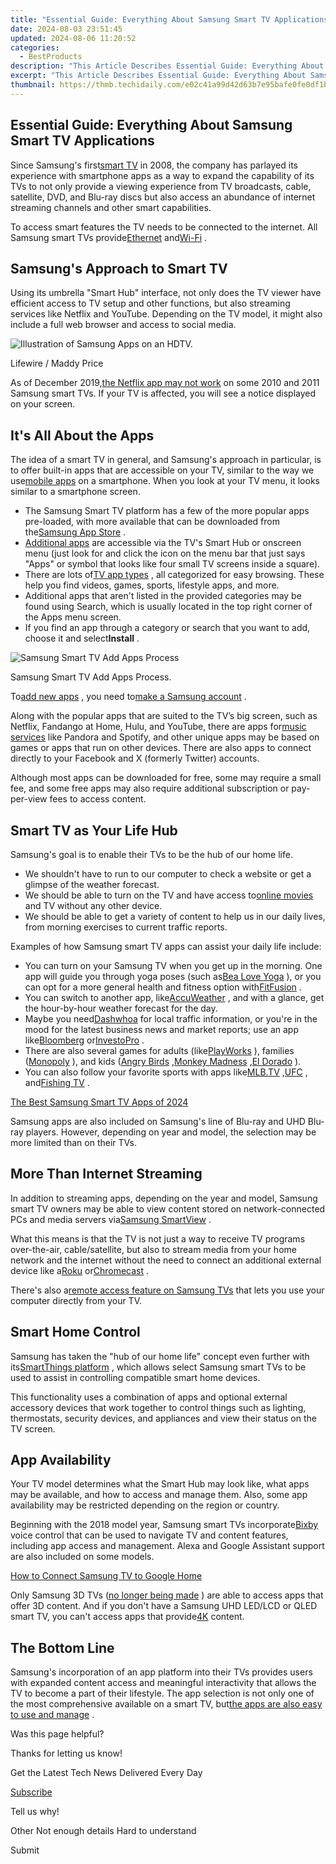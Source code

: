 ```yaml
---
title: "Essential Guide: Everything About Samsung Smart TV Applications"
date: 2024-08-03 23:51:45
updated: 2024-08-06 11:20:52
categories:
  - BestProducts
description: "This Article Describes Essential Guide: Everything About Samsung Smart TV Applications"
excerpt: "This Article Describes Essential Guide: Everything About Samsung Smart TV Applications"
thumbnail: https://thmb.techidaily.com/e02c41a99d42d63b7e95bafe0fe0df1b7497d09e9c40411355dba4e89fa8d316.jpg
---
```


## Essential Guide: Everything About Samsung Smart TV Applications
 Since Samsung's first[smart TV](https://www.lifewire.com/what-is-a-smart-tv-4140172) in 2008, the company has parlayed its experience with smartphone apps as a way to expand the capability of its TVs to not only provide a viewing experience from TV broadcasts, cable, satellite, DVD, and Blu-ray discs but also access an abundance of internet streaming channels and other smart capabilities.

 To access smart features the TV needs to be connected to the internet. All Samsung smart TVs provide[Ethernet](https://www.lifewire.com/what-is-an-ethernet-port-817546) and[Wi-Fi](https://www.lifewire.com/what-is-wi-fi-2377430) .

## Samsung's Approach to Smart TV

 Using its umbrella "Smart Hub" interface, not only does the TV viewer have efficient access to TV setup and other functions, but also streaming services like Netflix and YouTube. Depending on the TV model, it might also include a full web browser and access to social media.

![Illustration of Samsung Apps on an HDTV.](https://www.lifewire.com/thmb/GoKWczBXBzi0TTEp01zsqYN4RWo=/1500x0/filters:no_upscale():max_bytes(150000):strip_icc():format(webp)/what-are-samsung-apps-1847425-30802e31493c438e8455a8ca17457a38.png)

Lifewire / Maddy Price

 As of December 2019,[the Netflix app may not work](https://shop-links.co/link/?exclusive=1&publisher_slug=itechdaily19598&url=https%3A%2F%2Fwww.samsung.com%2Fus%2Fsupport%2Ftroubleshooting%2FTSG01203568%2F) on some 2010 and 2011 Samsung smart TVs. If your TV is affected, you will see a notice displayed on your screen.

## It's All About the Apps

 The idea of a smart TV in general, and Samsung's approach in particular, is to offer built-in apps that are accessible on your TV, similar to the way we use[mobile apps](https://www.lifewire.com/what-are-apps-1616114) on a smartphone. When you look at your TV menu, it looks similar to a smartphone screen.

* The Samsung Smart TV platform has a few of the more popular apps pre-loaded, with more available that can be downloaded from the[Samsung App Store](https://shop-links.co/link/?exclusive=1&publisher_slug=itechdaily19598&url=https%3A%2F%2Fwww.samsung.com%2Fus%2Fappstore%2Fbrowse%3FCID%3DAFL-hq-mul-0813-11000170) .
* [Additional apps](https://www.lifewire.com/complete-guide-to-samsung-apps-1847454) are accessible via the TV's Smart Hub or onscreen menu (just look for and click the icon on the menu bar that just says "Apps" or symbol that looks like four small TV screens inside a square).
* There are lots of[TV app types](https://www.lifewire.com/types-of-samsung-tv-apps-1847418) , all categorized for easy browsing. These help you find videos, games, sports, lifestyle apps, and more.
* Additional apps that aren't listed in the provided categories may be found using Search, which is usually located in the top right corner of the Apps menu screen.
* If you find an app through a category or search that you want to add, choose it and select**Install** .

![Samsung Smart TV Add Apps Process](https://www.lifewire.com/thmb/W9N4q6WDI5NCqK2ochKm9BW0aQw=/1500x0/filters:no_upscale():max_bytes(150000):strip_icc():format(webp)/samsung-smart-hub-and-apps-menus-arrows-xabc-5b4a255946e0fb003762ca90.jpg)

 Samsung Smart TV Add Apps Process.

 To[add new apps](https://www.lifewire.com/how-to-use-samsung-apps-1847395) , you need to[make a Samsung account](https://www.lifewire.com/creating-a-samsung-account-579622) .

 Along with the popular apps that are suited to the TV’s big screen, such as Netflix, Fandango at Home, Hulu, and YouTube, there are apps for[music services](https://www.lifewire.com/top-places-to-listen-to-free-music-online-1356649) like Pandora and Spotify, and other unique apps may be based on games or apps that run on other devices. There are also apps to connect directly to your Facebook and X (formerly Twitter) accounts.

 Although most apps can be downloaded for free, some may require a small fee, and some free apps may also require additional subscription or pay-per-view fees to access content.

## Smart TV as Your Life Hub

 Samsung's goal is to enable their TVs to be the hub of our home life.

* We shouldn't have to run to our computer to check a website or get a glimpse of the weather forecast.
* We should be able to turn on the TV and have access to[online movies](https://www.lifewire.com/watch-free-movies-online-1356647) and TV without any other device.
* We should be able to get a variety of content to help us in our daily lives, from morning exercises to current traffic reports.

 Examples of how Samsung smart TV apps can assist your daily life include:

* You can turn on your Samsung TV when you get up in the morning. One app will guide you through yoga poses (such as[Bea Love Yoga](https://shop-links.co/link/?exclusive=1&publisher_slug=itechdaily19598&url=https%3A%2F%2Fwww.samsung.com%2Fus%2Fappstore%2Fapp%2FG15224003851%3FCID%3DAFL-hq-mul-0813-11000170) ), or you can opt for a more general health and fitness option with[FitFusion](https://shop-links.co/link/?exclusive=1&publisher_slug=itechdaily19598&url=https%3A%2F%2Fwww.samsung.com%2Fus%2Fappstore%2Fapp%2FG18248011800) .
* You can switch to another app, like[AccuWeather](https://shop-links.co/link/?exclusive=1&publisher_slug=itechdaily19598&url=https%3A%2F%2Fwww.samsung.com%2Fus%2Fappstore%2Fapp%2F000000019671) , and with a glance, get the hour-by-hour weather forecast for the day.
* Maybe you need[Dashwhoa](https://shop-links.co/link/?exclusive=1&publisher_slug=itechdaily19598&url=https%3A%2F%2Fwww.samsung.com%2Fus%2Fappstore%2Fapp%2FG00000416470%3FCID%3DAFL-hq-mul-0813-11000170) for local traffic information, or you're in the mood for the latest business news and market reports; use an app like[Bloomberg](https://shop-links.co/link/?exclusive=1&publisher_slug=itechdaily19598&url=https%3A%2F%2Fwww.samsung.com%2Fus%2Fappstore%2Fapp%2FG14363001012%3FCID%3DAFL-hq-mul-0813-11000170) or[InvestoPro](https://shop-links.co/link/?exclusive=1&publisher_slug=itechdaily19598&url=https%3A%2F%2Fwww.samsung.com%2Fus%2Fappstore%2Fapp%2FG15240004108%3FCID%3DAFL-hq-mul-0813-11000170) .
* There are also several games for adults (like[PlayWorks](https://shop-links.co/link/?exclusive=1&publisher_slug=itechdaily19598&url=https%3A%2F%2Fwww.samsung.com%2Fus%2Fappstore%2Fapp%2FG18354012332) ), families ([Monopoly](https://shop-links.co/link/?exclusive=1&publisher_slug=itechdaily19598&url=https%3A%2F%2Fwww.samsung.com%2Fus%2Fappstore%2Fapp%2FG15065001510) ), and kids ([Angry Birds](https://shop-links.co/link/?exclusive=1&publisher_slug=itechdaily19598&url=https%3A%2F%2Fwww.samsung.com%2Fus%2Fappstore%2Fapp%2FG00008122677) ,[Monkey Madness](https://shop-links.co/link/?exclusive=1&publisher_slug=itechdaily19598&url=https%3A%2F%2Fwww.samsung.com%2Fus%2Fappstore%2Fapp%2FG00019838109) ,[El Dorado](https://shop-links.co/link/?exclusive=1&publisher_slug=itechdaily19598&url=https%3A%2F%2Fwww.samsung.com%2Fus%2Fappstore%2Fapp%2FG15313005147) ).
* You can also follow your favorite sports with apps like[MLB.TV](https://shop-links.co/link/?exclusive=1&publisher_slug=itechdaily19598&url=https%3A%2F%2Fwww.samsung.com%2Fus%2Fappstore%2Fapp%2FG00000210252) ,[UFC](https://shop-links.co/link/?exclusive=1&publisher_slug=itechdaily19598&url=https%3A%2F%2Fwww.samsung.com%2Fus%2Fappstore%2Fapp%2FG00001330026) , and[Fishing TV](https://shop-links.co/link/?exclusive=1&publisher_slug=itechdaily19598&url=https%3A%2F%2Fwww.samsung.com%2Fus%2Fappstore%2Fapp%2FG00003828881) .

[The Best Samsung Smart TV Apps of 2024](https://www.lifewire.com/best-samsung-smart-tv-apps-1847456)

 Samsung apps are also included on Samsung's line of Blu-ray and UHD Blu-ray players. However, depending on year and model, the selection may be more limited than on their TVs.

## More Than Internet Streaming

 In addition to streaming apps, depending on the year and model, Samsung smart TV owners may be able to view content stored on network-connected PCs and media servers via[Samsung SmartView](https://www.lifewire.com/how-samsung-allshare-simplifies-media-streaming-1847358) .

 What this means is that the TV is not just a way to receive TV programs over-the-air, cable/satellite, but also to stream media from your home network and the internet without the need to connect an additional external device like a[Roku](https://www.lifewire.com/what-is-a-roku-4142216) or[Chromecast](https://www.lifewire.com/guide-to-chromecast-2438213) .

 There's also a[remote access feature on Samsung TVs](https://www.lifewire.com/use-remote-access-samsung-smart-tv-4688935) that lets you use your computer directly from your TV.

## Smart Home Control

 Samsung has taken the "hub of our home life" concept even further with its[SmartThings platform](https://www.lifewire.com/what-is-the-samsung-smartthings-app-5104981) , which allows select Samsung smart TVs to be used to assist in controlling compatible smart home devices.

 This functionality uses a combination of apps and optional external accessory devices that work together to control things such as lighting, thermostats, security devices, and appliances and view their status on the TV screen.  

## App Availability

 Your TV model determines what the Smart Hub may look like, what apps may be available, and how to access and manage them. Also, some app availability may be restricted depending on the region or country.  

 Beginning with the 2018 model year, Samsung smart TVs incorporate[Bixby](https://www.lifewire.com/what-is-samsung-bixby-4154184) voice control that can be used to navigate TV and content features, including app access and management. Alexa and Google Assistant support are also included on some models.

[How to Connect Samsung TV to Google Home](https://www.lifewire.com/connect-samsung-tv-to-google-home-5191002)

 Only Samsung 3D TVs ([no longer being made](https://www.lifewire.com/why-3d-tv-died-4126776) ) are able to access apps that offer 3D content. And if you don't have a Samsung UHD LED/LCD or QLED smart TV, you can't access apps that provide[4K](https://www.lifewire.com/what-you-need-to-see-4k-1847330) content.

## The Bottom Line

 Samsung's incorporation of an app platform into their TVs provides users with expanded content access and meaningful interactivity that allows the TV to become a part of their lifestyle. The app selection is not only one of the most comprehensive available on a smart TV, but[the apps are also easy to use and manage](https://www.lifewire.com/how-to-use-samsung-apps-1847395) .

Was this page helpful?

Thanks for letting us know!

 Get the Latest Tech News Delivered Every Day

[Subscribe](https://www.lifewire.com/#)

Tell us why!

 Other  Not enough details  Hard to understand

 Submit

<ins class="adsbygoogle"
     style="display:block"
     data-ad-format="autorelaxed"
     data-ad-client="ca-pub-7571918770474297"
     data-ad-slot="1223367746"></ins>



<ins class="adsbygoogle"
     style="display:block"
     data-ad-client="ca-pub-7571918770474297"
     data-ad-slot="8358498916"
     data-ad-format="auto"
     data-full-width-responsive="true"></ins>
